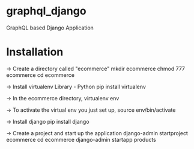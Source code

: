 # graphql_django
GraphQL based Django Application

# Installation

-> Create a directory called "ecommerce"
 mkdir ecommerce
 chmod 777 ecommerce
 cd ecommerce

-> Install virtualenv Library - Python
 pip install virtualenv

-> In the ecommerce directory,
 virtualenv env

-> To activate the virtual env you just set up, 
 source env/bin/activate

-> Install django
 pip install django

-> Create a project and start up the application
 django-admin startproject ecommerce
 cd ecommerce
 django-admin startapp products
